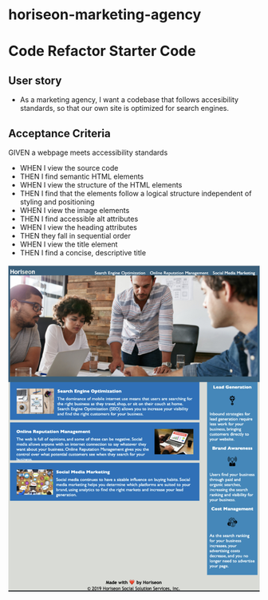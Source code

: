 # horiseon-marketing-agency
# Code Refactor Starter Code

## User story

* As a marketing agency, I want a codebase that follows accesibility standards, so that our own site is optimized for search engines.

## Acceptance Criteria 

GIVEN a webpage meets accessibility standards
* WHEN I view the source code
* THEN I find semantic HTML elements
* WHEN I view the structure of the HTML elements
* THEN I find that the elements follow a logical structure independent of styling and positioning
* WHEN I view the image elements
* THEN I find accessible alt attributes
* WHEN I view the heading attributes
* THEN they fall in sequential order
* WHEN I view the title element
* THEN I find a concise, descriptive title

<img src="./develop/assets/images/IMG_0702.jpeg" class="float-center"/>
